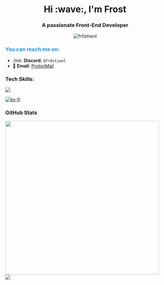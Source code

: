 <h1 align="center">Hi :wave:, I'm Frost</h1>
<h3 align="center">A passionate Front-End Developer</h3>

<p align="center"> <img src="https://komarev.com/ghpvc/?username=fr0stiwnl&label=Profile%20views&color=0e75b6&style=flat" alt="fr0stiwnl" /> </p>

<div align="left">
  <h3 style="color: #1E90FF;">You can reach me on:</h3>
  <ul>
    <li>:link: <strong>Discord:</strong> <code>@fr0stiwnl</code></li>
    <li>📧 <strong>Email:</strong> <a href="mailto:frostiwnl0@proton.me">ProtonMail</a></li>
  </ul>
</div>



<h3 align="left">Tech Skills:</h3>
<p align="left">
  <a href="https://fr0st.netlify.app">
    <img src="https://skillicons.dev/icons?i=html,css,js,python,linux,react,bootstrap,typescript,git,vscodium&perline=5" />
  </a>
</p>



[![ko-fi](https://ko-fi.com/img/githubbutton_sm.svg)](https://ko-fi.com/G2G8VK335)


### GitHub Stats
<a>
  <img align="center" width=485 src="https://github-readme-stats.vercel.app/api?username=fr0st-iwnl&theme=github_dark&count_private=true&show_icons=true&bg_color=1a1b27&text_color=38bdae" />
</a>
<a>
  <img align="center" src="https://github-readme-stats.vercel.app/api/top-langs/?username=fr0st-iwnl&layout=compact&theme=github_dark&langs_count=8&hide=Vim%20script,Emacs%20Lisp,CMake,Makefile,Yacc,Lex" >
</a>


